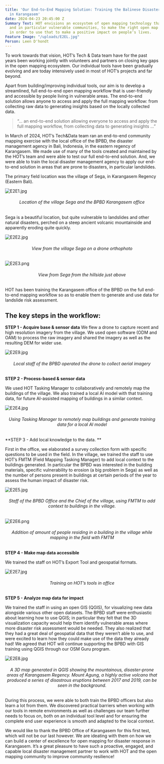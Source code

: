 ```yaml
---
title: 'Our End-to-End Mapping Solution: Training the Balinese Disaster Response Team
  in Karangasem'
date: 2024-04-23 20:45:00 Z
Summary Text: HOT envisions an ecosystem of open mapping technology that enables everyone,
  and in particular vulnerable communities, to make the right open map data available
  in order to use that to make a positive impact on people’s lives.
Feature Image: "/uploads/E2EL.jpg"
Person: Leen D'hondt
---
```


To work towards that vision, HOT’s Tech & Data team have for the past years been working jointly with volunteers and partners on closing key gaps in the open mapping ecosystem. 
Our individual tools have been gradually evolving and are today intensively used in most of HOT’s projects and far beyond. 

Apart from building/improving individual tools, our aim is to develop a streamlined, full end-to-end open mapping workflow that is user-friendly and accessible by people living in vulnerable areas. The end-to-end solution allows anyone to access and apply the full mapping workflow: from collecting raw data to generating insights based on the locally collected data.

> “... an end-to-end solution allowing everyone to access and apply the full mapping workflow, from collecting data to generating insights ...” 

In March of 2024, HOT’s Tech&Data team ran an end-to-end community mapping exercise with the local office of the BPBD, the disaster management agency in Bali, Indonesia, in the eastern regency of Karangasem.  We made use of many of the tools created and maintained by the HOT’s team and were able to test our full end-to-end solution. And, we were able to train the local disaster management agency to apply our end-to-end solution in areas that are prone to disasters, in particular landslides.

The primary field location was the village of Sega, in Karangasem Regency (Eastern Bali).

![E2E1.jpg](/uploads/E2E1.jpg)
<figcaption align = "center"><h6>Location of the village Sega and the BPBD Karangasem office</h6></figcaption>

Sega is a beautiful location, but quite vulnerable to landslides and other natural disasters, perched on a steep ancient volcanic mountainside and apparently eroding quite quickly. 

![E2E2.jpg](/uploads/E2E2.jpg)
<figcaption align = "center"><h6>View from the village Sega on a drone orthophoto</h6></figcaption>

![E2E3.png](/uploads/E2E3.png)
<figcaption align = "center"><h6>View from Sega from the hillside just above</h6></figcaption>

HOT has been training the Karangasem office of the BPBD on the full end-to-end mapping workflow so as to enable them to generate and use data for landslide risk assessment. 

## The key steps in the workflow:

**STEP 1 - Acquire base & sensor data**
We flew a drone to capture recent and high resolution imagery from the village. We used open software (ODM and OAM) to process the raw imagery and shared the imagery as well as the resulting DEM for wider use.

![E2E9.jpg](/uploads/E2E9.jpg)
<figcaption align = "center"><h6>Local staff of the BPBD operated the drone to collect aerial imagery</h6></figcaption>

**STEP 2 - Process-based & sensor data**
 
We used HOT Tasking Manager to collaboratively and remotely map the buildings of the village. We also trained a local AI model with that training data, for future AI-assisted mapping of buildings in a similar context.

![E2E4.jpg](/uploads/E2E4.jpg)
<figcaption align = "center"><h6>Using Tasking Manager to remotely map buildings and generate training data for a local AI model</h6></figcaption>

**STEP 3 - Add local knowledge to the data. **

First in the office, we elaborated a survey collection form with specific questions to be used in the field. In the village, we trained the staff to use HOT’s FMTM (Field Mapping Tasking Manager) to add local context to the buildings generated. In particular the BPBD was interested in the building materials, specific vulnerability to erosion (a big problem in Sega) as well as the number of persons present in buildings at certain periods of the year to assess the human impact of disaster risk. 

![E2E5.jpg](/uploads/E2E5.jpg)
<figcaption align = "center"><h6>Staff of the BPBD Office and the Chief of the village, using FMTM to add context to buildings in the village.</h6></figcaption> 

![E2E6.png](/uploads/E2E6.png)
<figcaption align = "center"><h6>Addition of amount of people residing in a building in the village while mapping in the field with FMTM</h6></figcaption> 

**STEP 4 - Make map data accessible** 

We trained the staff on HOT’s Export Tool and geospatial formats.

![E2E7.jpg](/uploads/E2E7.jpg)
<figcaption align = "center"><h6>Training on HOT’s tools in office</h6></figcaption>

**STEP 5 - Analyze map data for impact**

We trained the staff in using an open GIS (QGIS), for visualizing new data alongside various other open datasets. The BPBD staff were enthusiastic about learning how to use QGIS; in particular they felt that the 3D visualization capacity would help them identify vulnerable areas where more disaster risk assessment would be needed. They also realized that they had a great deal of geospatial data that they weren’t able to use, and were excited to learn how they could make use of the data they already had! We agreed that HOT will continue supporting the BPBD with GIS training using QGIS through our OSM Guru program.

![E2E8.jpg](/uploads/E2E8.jpg)
<figcaption align = "center"><h6>A 3D map generated in QGIS showing the mountainous, disaster-prone areas of Karangasem Regency. Mount Agung, a highly active volcano that produced a series of disastrous eruptions between 2017 and 2019, can be seen in the background.</h6></figcaption>

During this process, we were able to both train the BPBD officers but also learn a lot from them. We discovered practical barriers when working with our tools in remote environments as well as challenges our team further needs to focus on, both on an individual tool level and for ensuring the complete end user experience is smooth and adapted to the local context.

We would like to thank the BPBD Office of Karangasem for this first test, which will not be our last however. We are ideating with them on how we can build a center of excellence for open mapping for disaster response in Karangasem. It’s a great pleasure to have such a proactive, engaged, and capable local disaster management partner to work with HOT and the open mapping community to improve community resilience!
